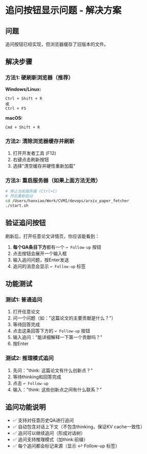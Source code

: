 # 追问按钮显示问题 - 解决方案

## 问题
追问按钮已经实现，但浏览器缓存了旧版本的文件。

## 解决步骤

### 方法1: 硬刷新浏览器（推荐）

**Windows/Linux:**
```
Ctrl + Shift + R
或
Ctrl + F5
```

**macOS:**
```
Cmd + Shift + R
```

### 方法2: 清除浏览器缓存并刷新

1. 打开开发者工具 (F12)
2. 右键点击刷新按钮
3. 选择"清空缓存并硬性重新加载"

### 方法3: 重启服务器（如果上面方法无效）

```bash
# 停止当前服务器 (Ctrl+C)
# 然后重新启动
cd /Users/hanxiao/Work/CVMI/devops/arxiv_paper_fetcher
./start.sh
```

## 验证追问按钮

刷新后，打开任意论文详情页，你应该能看到：

1. **每个QA条目下方**都有一个 `↩️ Follow-up` 按钮
2. 点击按钮会展开一个输入框
3. 输入追问问题，按Enter发送
4. 追问的消息会显示 `↩️ Follow-up` 标签

## 功能测试

### 测试1: 普通追问
1. 打开任意论文
2. 问一个问题（如："这篇论文的主要贡献是什么？"）
3. 等待回答完成
4. 点击这条回答下方的 `↩️ Follow-up` 按钮
5. 输入追问："能详细解释一下第一个贡献吗？"
6. 按Enter

### 测试2: 推理模式追问
1. 先问："think: 这篇论文有什么创新点？"
2. 等待thinking和回答完成
3. 点击 `↩️ Follow-up`
4. 输入："think: 这些创新点之间有什么联系？"

## 追问功能说明

- ✅ 支持对任意历史QA进行追问
- ✅ 自动包含对话上下文（不包含thinking，保证KV cache一致性）
- ✅ 追问可以继续追问（形成对话树）
- ✅ 追问支持推理模式（加think:前缀）
- ✅ 每个追问都会标记来源（显示 ↩️ Follow-up 标签）

